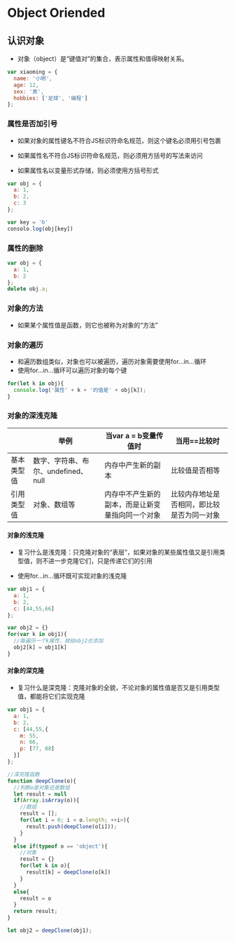# Object Oriended

## 认识对象

- 对象（object）是“键值对”的集合，表示属性和值得映射关系。

```js
var xiaoming = {
  name: '小明',
  age: 12,
  sex: '男',
  hobbies: ['足球', '编程']
};
```

### 属性是否加引号

- 如果对象的属性键名不符合JS标识符命名规范，则这个键名必须用引号包裹
- 如果属性名不符合JS标识符命名规范，则必须用方括号的写法来访问

- 如果属性名以变量形式存储，则必须使用方括号形式

```js
var obj = {
  a: 1,
  b: 2,
  c: 3
};

var key = 'b'
consolo.log(obj[key])
```

### 属性的删除

```js
var obj = {
  a: 1,
  b: 2
};
delete obj.a;
```

### 对象的方法

- 如果某个属性值是函数，则它也被称为对象的“方法”

### 对象的遍历

- 和遍历数组类似，对象也可以被遍历，遍历对象需要使用for...in...循环
- 使用for...in...循环可以遍历对象的每个键

```js
for(let k in obj){
  console.log('属性' + k + '的值是' + obj[k]);
}
```

### 对象的深浅克隆

||举例|当var a = b变量传值时|当用==比较时|
-|-|-|-
基本类型值|数字、字符串、布尔、undefined、null|内存中产生新的副本|比较值是否相等
引用类型值|对象、数组等|内存中不产生新的副本，而是让新变量指向同一个对象|比较内存地址是否相同，即比较是否为同一对象

#### 对象的浅克隆

- 复习什么是浅克隆：只克隆对象的“表层”，如果对象的某些属性值又是引用类型值，则不进一步克隆它们，只是传递它们的引用

- 使用for...in...循环既可实现对象的浅克隆

```js
var obj1 = {
  a: 1,
  b: 2,
  c: [44,55,66]
};

var obj2 = {}
for(var k in obj1){
  //每遍历一个k属性，就给obj2也添加
  obj2[k] = obj1[k]
}
```

#### 对象的深克隆

- 复习什么是深克隆：克隆对象的全貌，不论对象的属性值是否又是引用类型值，都能将它们实现克隆

```js
var obj1 = {
  a: 1,
  b: 2,
  c: [44,55,{
    m: 55,
    n: 66,
    p: [77, 88]
  }]
};

//深克隆函数
function deepClone(o){
  //判断o是对象还是数组
  let result = null
  if(Array.isArray(o)){
    //数组
    result = [];
    for(let i = 0; i < o.length; ++i>){
      result.push(deepClone(o[i]));
    }
  }
  else if(typeof o == 'object'){
    //对象
    result = {}
    for(let k in o){
      result[k] = deepClone(o[k])
    }
  }
  else{
    result = o
  }
  return result;
}

let obj2 = deepClone(obj1);

```
